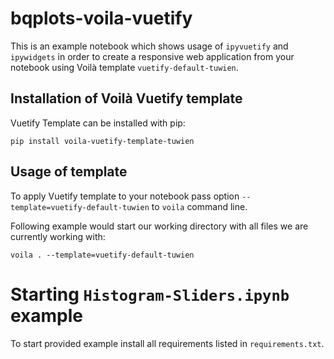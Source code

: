 # bqplots-voila-vuetify

This is an example notebook which shows usage of `ipyvuetify` and `ipywidgets` in order to create a responsive web application from your notebook using Voilà template `vuetify-default-tuwien`.

## Installation of Voilà Vuetify template

Vuetify Template can be installed with pip:

```
pip install voila-vuetify-template-tuwien
```
## Usage of template

To apply Vuetify template to your notebook pass option `--template=vuetify-default-tuwien` to `voila` command line.

Following example would start our working directory with all files we are currently working with:
```
voila . --template=vuetify-default-tuwien
```

# Starting `Histogram-Sliders.ipynb` example

To start provided example install all requirements listed in `requirements.txt`.

```

```
